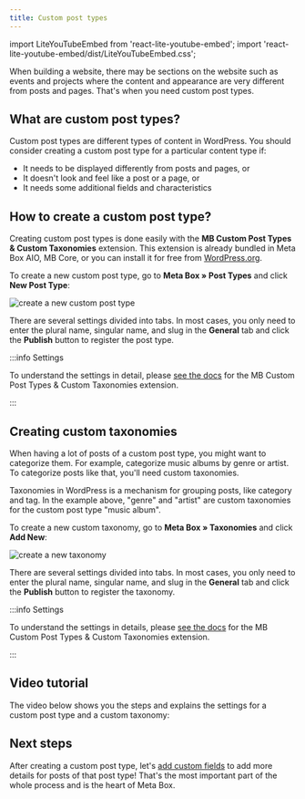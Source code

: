 ```yaml
---
title: Custom post types
---
```


import LiteYouTubeEmbed from 'react-lite-youtube-embed';
import 'react-lite-youtube-embed/dist/LiteYouTubeEmbed.css';

When building a website, there may be sections on the website such as events and projects where the content and appearance are very different from posts and pages. That's when you need custom post types.

## What are custom post types?

Custom post types are different types of content in WordPress. You should consider creating a custom post type for a particular content type if:

- It needs to be displayed differently from posts and pages, or
- It doesn't look and feel like a post or a page, or
- It needs some additional fields and characteristics

## How to create a custom post type?

Creating custom post types is done easily with the **MB Custom Post Types & Custom Taxonomies** extension. This extension is already bundled in Meta Box AIO, MB Core, or you can install it for free from [WordPress.org](https://wordpress.org/plugins/mb-custom-post-type/).

To create a new custom post type, go to **Meta Box » Post Types** and click **New Post Type**:

![create a new custom post type](https://i.imgur.com/3GKvMnb.png)

There are several settings divided into tabs. In most cases, you only need to enter the plural name, singular name, and slug in the **General** tab and click the **Publish** button to register the post type.

:::info Settings

To understand the settings in detail, please [see the docs](/extensions/mb-custom-post-type/#post-type-settings) for the MB Custom Post Types & Custom Taxonomies extension.

:::

## Creating custom taxonomies

When having a lot of posts of a custom post type, you might want to categorize them. For example, categorize music albums by genre or artist. To categorize posts like that, you'll need custom taxonomies.

Taxonomies in WordPress is a mechanism for grouping posts, like category and tag. In the example above, "genre" and "artist" are custom taxonomies for the custom post type "music album".

To create a new custom taxonomy, go to **Meta Box » Taxonomies** and click **Add New**:

![create a new taxonomy](https://i.imgur.com/zKK4f87.png)

There are several settings divided into tabs. In most cases, you only need to enter the plural name, singular name, and slug in the **General** tab and click the **Publish** button to register the taxonomy.

:::info Settings

To understand the settings in details, please [see the docs](/extensions/mb-custom-post-type/#taxonomy-settings) for the MB Custom Post Types & Custom Taxonomies extension.

:::

## Video tutorial

The video below shows you the steps and explains the settings for a custom post type and a custom taxonomy:

<LiteYouTubeEmbed id='-oYrHGOri4w' />

## Next steps

After creating a custom post type, let's [add custom fields](/custom-fields/) to add more details for posts of that post type! That's the most important part of the whole process and is the heart of Meta Box.